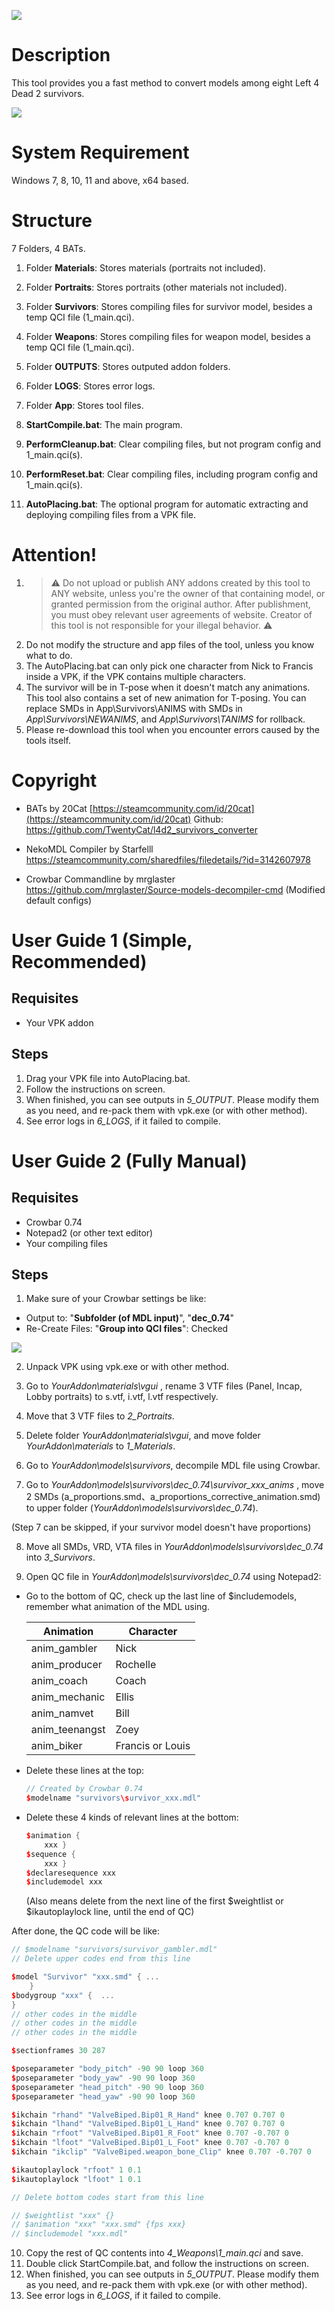 ![](https://github.com/TwentyCat/l4d2_survivors_converter/blob/main/git_screenshots/cover.jpg)

# Description

This tool provides you a fast method to convert models among eight Left 4 Dead 2 survivors.

![](https://github.com/TwentyCat/l4d2_survivors_converter/blob/main/git_screenshots/screen.png)





# System Requirement

Windows 7, 8, 10, 11 and above, x64 based.





# Structure

7 Folders, 4 BATs.

1. Folder **Materials**: Stores materials (portraits not included).
2. Folder **Portraits**: Stores portraits (other materials not included).
3. Folder **Survivors**: Stores compiling files for survivor model, besides a temp QCI file (1_main.qci).
4. Folder **Weapons**: Stores compiling files for weapon model, besides a temp QCI file (1_main.qci).
5. Folder **OUTPUTS**: Stores outputed addon folders.
6. Folder **LOGS**: Stores error logs.
7. Folder **App**: Stores tool files.

8. **StartCompile.bat**: The main program.
9. **PerformCleanup.bat**: Clear compiling files, but not program config and 1_main.qci(s).
10. **PerformReset.bat**: Clear compiling files, including program config and 1_main.qci(s).
11. **AutoPlacing.bat**: The optional program for automatic extracting and deploying compiling files from a VPK file.





# Attention!

1. > ⚠ Do not upload or publish ANY addons created by this tool to ANY website, unless you're the owner of that containing model, or granted permission from the original author. After publishment, you must obey relevant user agreements of website. Creator of this tool is not responsible for your illegal behavior. ⚠
2. Do not modify the structure and app files of the tool, unless you know what to do.
3. The AutoPlacing.bat can only pick one character from Nick to Francis inside a VPK, if the VPK contains multiple characters.
4. The survivor will be in T-pose when it doesn't match any animations. This tool also contains a set of new animation for T-posing. You can replace SMDs in App\Survivors\ANIMS with SMDs in *App\Survivors\NEWANIMS*, and *App\Survivors\TANIMS* for rollback.
5. Please re-download this tool when you encounter errors caused by the tools itself.





# Copyright

- BATs by 20Cat [https://steamcommunity.com/id/20cat](https://steamcommunity.com/id/20cat) Github: https://github.com/TwentyCat/l4d2_survivors_converter

- NekoMDL Compiler by Starfelll https://steamcommunity.com/sharedfiles/filedetails/?id=3142607978
- Crowbar Commandline by mrglaster https://github.com/mrglaster/Source-models-decompiler-cmd (Modified default configs)





# User Guide 1 (Simple, Recommended)

## Requisites

 - Your VPK addon

## Steps

1. Drag your VPK file into AutoPlacing.bat.
2. Follow the instructions on screen.
3. When finished, you can see outputs in *5_OUTPUT*. Please modify them as you need, and re-pack them with vpk.exe (or with other method).
4. See error logs in *6_LOGS*, if it failed to compile.





# User Guide 2 (Fully Manual)

## Requisites

 - Crowbar 0.74
 - Notepad2 (or other text editor)
 - Your compiling files

## Steps

1. Make sure of your Crowbar settings be like:
 - Output to: "**Subfolder (of MDL input)**", "**dec_0.74**"
 - Re-Create Files: "**Group into QCI files**": Checked

![](https://github.com/TwentyCat/l4d2_survivors_converter/blob/main/git_screenshots/crowbar_settings.png)

2. Unpack VPK using vpk.exe or with other method.

3. Go to *YourAddon\materials\vgui* , rename 3 VTF files (Panel, Incap, Lobby portraits) to s.vtf, i.vtf, l.vtf respectively.

4. Move that 3 VTF files to *2_Portraits*.

5. Delete folder *YourAddon\materials\vgui*, and move folder *YourAddon\materials* to *1_Materials*.

6. Go to *YourAddon\models\survivors*, decompile MDL file using Crowbar.

7. Go to *YourAddon\models\survivors\dec_0.74\survivor_xxx_anims* , move 2 SMDs (a_proportions.smd、a_proportions_corrective_animation.smd) to upper folder (*YourAddon\models\survivors\dec_0.74*).

  (Step 7 can be skipped, if your survivor model doesn't have proportions)

8. Move all SMDs, VRD, VTA files in *YourAddon\models\survivors\dec_0.74* into *3_Survivors*.

9. Open QC file in *YourAddon\models\survivors\dec_0.74* using Notepad2:
 - Go to the bottom of QC, check up the last line of $includemodels, remember what animation of the MDL using.
	
	| Animation      | Character        |
	| -------------- | ---------------- |
	| anim_gambler   | Nick             |
	| anim_producer  | Rochelle         |
	| anim_coach     | Coach            |
	| anim_mechanic  | Ellis            |
	| anim_namvet    | Bill             |
	| anim_teenangst | Zoey             |
	| anim_biker     | Francis or Louis |
	
	
	
 - Delete these lines at the top:
	
	```c++
	// Created by Crowbar 0.74
	$modelname "survivors\survivor_xxx.mdl"
	```
	
	
	
 - Delete these 4 kinds of relevant lines at the bottom:
	
	```c++
	$animation {
	    xxx }
	$sequence {
	    xxx }
	$declaresequence xxx
	$includemodel xxx
	```
	
	(Also means delete from the next line of the first $weightlist or $ikautoplaylock line, until the end of QC)

After done, the QC code will be like:

```c++
// $modelname "survivors/survivor_gambler.mdl"
// Delete upper codes end from this line

$model "Survivor" "xxx.smd" { ...
	}
$bodygroup "xxx" {	...
}
// other codes in the middle
// other codes in the middle
// other codes in the middle

$sectionframes 30 287

$poseparameter "body_pitch" -90 90 loop 360
$poseparameter "body_yaw" -90 90 loop 360
$poseparameter "head_pitch" -90 90 loop 360
$poseparameter "head_yaw" -90 90 loop 360

$ikchain "rhand" "ValveBiped.Bip01_R_Hand" knee 0.707 0.707 0
$ikchain "lhand" "ValveBiped.Bip01_L_Hand" knee 0.707 0.707 0
$ikchain "rfoot" "ValveBiped.Bip01_R_Foot" knee 0.707 -0.707 0
$ikchain "lfoot" "ValveBiped.Bip01_L_Foot" knee 0.707 -0.707 0
$ikchain "ikclip" "ValveBiped.weapon_bone_Clip" knee 0.707 -0.707 0

$ikautoplaylock "rfoot" 1 0.1
$ikautoplaylock "lfoot" 1 0.1

// Delete bottom codes start from this line

// $weightlist "xxx" {}
// $animation "xxx" "xxx.smd" {fps xxx}
// $includemodel "xxx.mdl"
```


10. Copy the rest of QC contents into *4_Weapons\1_main.qci* and save.
11. Double click StartCompile.bat, and follow the instructions on screen.
12. When finished, you can see outputs in *5_OUTPUT*. Please modify them as you need, and re-pack them with vpk.exe (or with other method).
13. See error logs in *6_LOGS*, if it failed to compile.

